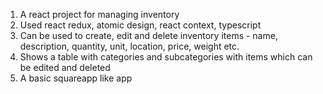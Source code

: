 1) A react project for managing inventory
2) Used react redux, atomic design, react context, typescript
3) Can be used to create, edit and delete inventory items - name, description, quantity, unit, location, price, weight etc.
4) Shows a table with categories and subcategories with items which can be edited and deleted
5) A basic squareapp like app
